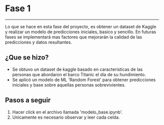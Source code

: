 # Fase 1
---

Lo que se hace en esta fase del proyecto, es obtener un dataset de Kaggle y realizar un modelo de predicciones iniciales, basico y sencillo.
En futuras fases se implementará mas factores que mejorarán la calidad de las predicciones y datos resultantes.

## ¿Que se hizo?
+ Se obtuvo un dataset de kaggle basado en caracteristicas de las personas que abordaron el barco Titanic el día de su hundimiento.
+ Se aplicó un modelo de ML 'Random Forest' para obtener predicciones iniciales y base sobre aquellas personas sobrevivientes.


## Pasos a seguir
1. Hacer click en el archivo llamada 'modelo_base.ipynb'.
2. Unicamente es necesario observar y leer cada celda.


